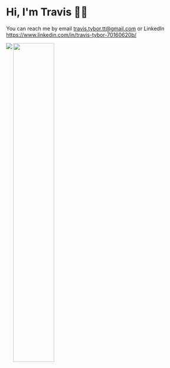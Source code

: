 # Hi, I'm Travis 🙋‍♂️

You can reach me by email travis.tybor.tt@gmail.com  or LinkedIn https://www.linkedin.com/in/travis-tybor-70160620b/

<img align="left" src="https://github-readme-stats.vercel.app/api?username=tygrski&theme=merko&show_icons=true" />

<img align="left" width="47%" src="https://github-readme-stats.vercel.app/api/top-langs/?username=tygrski&layout=compact" />

